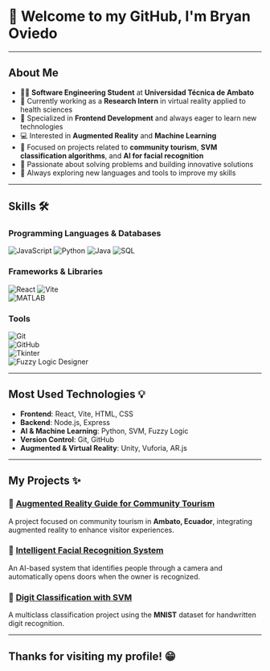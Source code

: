 # 👋 Welcome to my GitHub, I'm Bryan Oviedo 

---

## About Me

- 👨‍💻 **Software Engineering Student** at **Universidad Técnica de Ambato**  
- 🔭 Currently working as a **Research Intern** in virtual reality applied to health sciences  
- 🌱 Specialized in **Frontend Development** and always eager to learn new technologies  
- 💻 Interested in **Augmented Reality** and **Machine Learning**  
- 🚀 Focused on projects related to **community tourism**, **SVM classification algorithms**, and **AI for facial recognition**  
- 🎯 Passionate about solving problems and building innovative solutions  
- 🌟 Always exploring new languages and tools to improve my skills  

---

## Skills 🛠️

### Programming Languages & Databases  
![JavaScript](https://img.shields.io/badge/-JavaScript-yellow) 
![Python](https://img.shields.io/badge/-Python-blue) 
![Java](https://img.shields.io/badge/-Java-red) 
![SQL](https://img.shields.io/badge/-SQL-lightgrey)  
   
### Frameworks & Libraries  
![React](https://img.shields.io/badge/-React-blue) 
![Vite](https://img.shields.io/badge/-Vite-purple)  
![MATLAB](https://img.shields.io/badge/-MATLAB-orange)  
   
### Tools  
![Git](https://img.shields.io/badge/-Git-black)  
![GitHub](https://img.shields.io/badge/-GitHub-black)  
![Tkinter](https://img.shields.io/badge/-Tkinter-blue)  
![Fuzzy Logic Designer](https://img.shields.io/badge/-FuzzyLogicDesigner-green)

---

## Most Used Technologies 💡  
- **Frontend**: React, Vite, HTML, CSS  
- **Backend**: Node.js, Express  
- **AI & Machine Learning**: Python, SVM, Fuzzy Logic  
- **Version Control**: Git, GitHub  
- **Augmented & Virtual Reality**: Unity, Vuforia, AR.js  

---

## My Projects ✨

### 🔹 [Augmented Reality Guide for Community Tourism](#)  
A project focused on community tourism in **Ambato, Ecuador**, integrating augmented reality to enhance visitor experiences.  

### 🔹 [Intelligent Facial Recognition System](#)  
An AI-based system that identifies people through a camera and automatically opens doors when the owner is recognized.  

### 🔹 [Digit Classification with SVM](#)  
A multiclass classification project using the **MNIST** dataset for handwritten digit recognition.

---

## Thanks for visiting my profile! 😁

